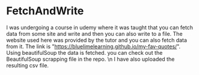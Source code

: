 # FetchAndWrite

I was undergoing a course in udemy where it was taught that you can fetch data from some site and write and then you can also write to a file.
The website used here was provided by the tutor and you can also fetch data from it. 
The link is "https://bluelimelearning.github.io/my-fav-quotes/".
Using beautifulSoup the data is fetched.
you can check out the BeautifulSoup scrapping file in the repo. \n
I have also uploaded the resulting csv file.
